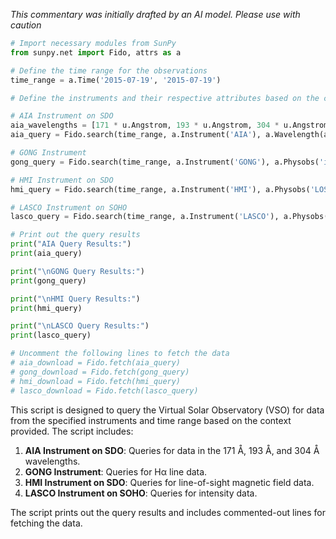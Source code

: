 _This commentary was initially drafted by an AI model. Please use with caution_

```python
# Import necessary modules from SunPy
from sunpy.net import Fido, attrs as a

# Define the time range for the observations
time_range = a.Time('2015-07-19', '2015-07-19')

# Define the instruments and their respective attributes based on the context provided

# AIA Instrument on SDO
aia_wavelengths = [171 * u.Angstrom, 193 * u.Angstrom, 304 * u.Angstrom]
aia_query = Fido.search(time_range, a.Instrument('AIA'), a.Wavelength(aia_wavelengths))

# GONG Instrument
gong_query = Fido.search(time_range, a.Instrument('GONG'), a.Physobs('intensity'), a.Wavelength(6562.8 * u.Angstrom))

# HMI Instrument on SDO
hmi_query = Fido.search(time_range, a.Instrument('HMI'), a.Physobs('LOS_magnetic_field'))

# LASCO Instrument on SOHO
lasco_query = Fido.search(time_range, a.Instrument('LASCO'), a.Physobs('intensity'))

# Print out the query results
print("AIA Query Results:")
print(aia_query)

print("\nGONG Query Results:")
print(gong_query)

print("\nHMI Query Results:")
print(hmi_query)

print("\nLASCO Query Results:")
print(lasco_query)

# Uncomment the following lines to fetch the data
# aia_download = Fido.fetch(aia_query)
# gong_download = Fido.fetch(gong_query)
# hmi_download = Fido.fetch(hmi_query)
# lasco_download = Fido.fetch(lasco_query)
```

This script is designed to query the Virtual Solar Observatory (VSO) for data from the specified instruments and time range based on the context provided. The script includes:

1. **AIA Instrument on SDO**: Queries for data in the 171 Å, 193 Å, and 304 Å wavelengths.
2. **GONG Instrument**: Queries for Hα line data.
3. **HMI Instrument on SDO**: Queries for line-of-sight magnetic field data.
4. **LASCO Instrument on SOHO**: Queries for intensity data.

The script prints out the query results and includes commented-out lines for fetching the data.
